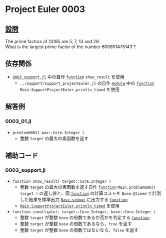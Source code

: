 # Project Euler 0003 #

## [設問](https://projecteuler.net/problem=3) ##
The prime factors of 13195 are 5, 7, 13 and 29.  
What is the largest prime factor of the number 600851475143 ?

## 依存関係 ##
* [`0003_support.jl`](#0003_supportjl) 中の自作 [`function`](https://docs.julialang.org/en/v1/base/base/#function) `show_result` を使用
	* `../support/support_projecteuler.jl` の自作 [`module`](https://docs.julialang.org/en/v1/base/base/#module) 中の [`function`](https://docs.julialang.org/en/v1/base/base/#function) `Main.SupportProjectEuler.println_timed` を使用


## 解答例 ##

### 0003_01.jl ###
* `problem0003( max::Core.Integer )`
	* 整数 `target` の最大の素因数を返す

## 補助コード ##

### 0003_support.jl ###
* `function show_result( target::Core.Integer )`
	* 整数 `target` の最大の素因数を返す自作 [`function`](https://docs.julialang.org/en/v1/base/base/#function) `Main.problem0003( target )` の返し値と，同 [`function`](https://docs.julialang.org/en/v1/base/base/#function) の計算コストを `Base.@timed` で計測した結果を標準出力 [`Base.stdout`](https://docs.julialang.org/en/v1/base/io-network/#Base.stdout) に出力する [`function`](https://docs.julialang.org/en/v1/base/base/#function)
	* [`Main.SupportProjectEuler.println_timed`](#依存関係) を使用
* `function ismultiple(; target::Core.Integer, base::Core.Integer )`
	* 整数 `target` が整数 `base` の倍数であるか否かを判定する [`function`](https://docs.julialang.org/en/v1/base/base/#function)
	* 整数 `target` が整数 `base` の倍数であるなら，`true` を返す
	* 整数 `target` が整数 `base` の倍数ではないなら，`false` を返す
